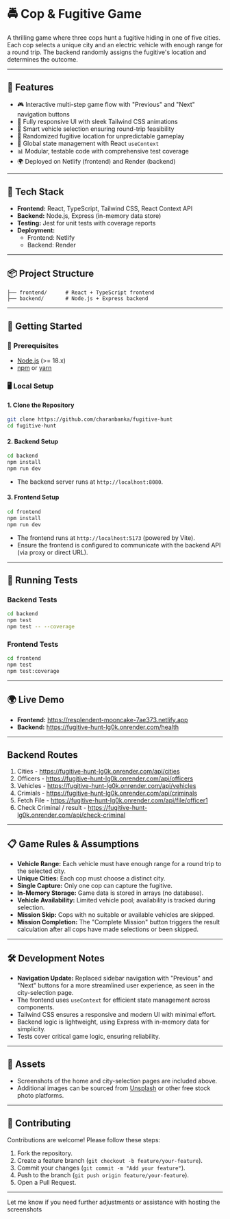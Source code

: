 
# 🚔 Cop & Fugitive Game

A thrilling game where three cops hunt a fugitive hiding in one of five cities. Each cop selects a unique city and an electric vehicle with enough range for a round trip. The backend randomly assigns the fugitive's location and determines the outcome.

---

## 🌟 Features

- 🎮 Interactive multi-step game flow with "Previous" and "Next" navigation buttons
- 📱 Fully responsive UI with sleek Tailwind CSS animations
- 🚗 Smart vehicle selection ensuring round-trip feasibility
- 🎯 Randomized fugitive location for unpredictable gameplay
- 🧠 Global state management with React `useContext`
- 📊 Modular, testable code with comprehensive test coverage
- 🌍 Deployed on Netlify (frontend) and Render (backend)

---

## 🧱 Tech Stack

- **Frontend:** React, TypeScript, Tailwind CSS, React Context API
- **Backend:** Node.js, Express (in-memory data store)
- **Testing:** Jest for unit tests with coverage reports
- **Deployment:**
  - Frontend: Netlify
  - Backend: Render

---

## 📦 Project Structure

```
├── frontend/      # React + TypeScript frontend
├── backend/       # Node.js + Express backend
```

---

## 🚀 Getting Started

### 🔧 Prerequisites

- [Node.js](https://nodejs.org/) (>= 18.x)
- [npm](https://www.npmjs.com/) or [yarn](https://yarnpkg.com/)

### 🖥️ Local Setup

#### 1. Clone the Repository

```bash
git clone https://github.com/charanbanka/fugitive-hunt
cd fugitive-hunt
```

#### 2. Backend Setup

```bash
cd backend
npm install
npm run dev
```

- The backend server runs at `http://localhost:8080`.

#### 3. Frontend Setup

```bash
cd frontend
npm install
npm run dev
```

- The frontend runs at `http://localhost:5173` (powered by Vite).
- Ensure the frontend is configured to communicate with the backend API (via proxy or direct URL).

---

## 🧪 Running Tests

### Backend Tests

```bash
cd backend
npm test
npm test -- --coverage
```

### Frontend Tests

```bash
cd frontend
npm test
npm test:coverage
```

---

## 🌍 Live Demo

- **Frontend:** https://resplendent-mooncake-7ae373.netlify.app
- **Backend:** https://fugitive-hunt-lg0k.onrender.com/health

---

## Backend Routes
1. Cities - https://fugitive-hunt-lg0k.onrender.com/api/cities
2. Officers - https://fugitive-hunt-lg0k.onrender.com/api/officers
3. Vehicles - https://fugitive-hunt-lg0k.onrender.com/api/vehicles
4. Crimials - https://fugitive-hunt-lg0k.onrender.com/api/criminals
5. Fetch File - https://fugitive-hunt-lg0k.onrender.com/api/file/officer1
6. Check Criminal / result - https://fugitive-hunt-lg0k.onrender.com/api/check-criminal

---

## 📋 Game Rules & Assumptions

- **Vehicle Range:** Each vehicle must have enough range for a round trip to the selected city.
- **Unique Cities:** Each cop must choose a distinct city.
- **Single Capture:** Only one cop can capture the fugitive.
- **In-Memory Storage:** Game data is stored in arrays (no database).
- **Vehicle Availability:** Limited vehicle pool; availability is tracked during selection.
- **Mission Skip:** Cops with no suitable or available vehicles are skipped.
- **Mission Completion:** The "Complete Mission" button triggers the result calculation after all cops have made selections or been skipped.

---

## 🛠️ Development Notes

- **Navigation Update:** Replaced sidebar navigation with "Previous" and "Next" buttons for a more streamlined user experience, as seen in the city-selection page.
- The frontend uses `useContext` for efficient state management across components.
- Tailwind CSS ensures a responsive and modern UI with minimal effort.
- Backend logic is lightweight, using Express with in-memory data for simplicity.
- Tests cover critical game logic, ensuring reliability.

---

## 📁 Assets

- Screenshots of the home and city-selection pages are included above.
- Additional images can be sourced from [Unsplash](https://unsplash.com/) or other free stock photo platforms.

---

## 🤝 Contributing

Contributions are welcome! Please follow these steps:

1. Fork the repository.
2. Create a feature branch (`git checkout -b feature/your-feature`).
3. Commit your changes (`git commit -m "Add your feature"`).
4. Push to the branch (`git push origin feature/your-feature`).
5. Open a Pull Request.

---


Let me know if you need further adjustments or assistance with hosting the screenshots
